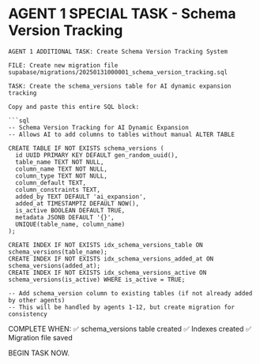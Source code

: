 # AGENT 1 SPECIAL TASK - Schema Version Tracking

```
AGENT 1 ADDITIONAL TASK: Create Schema Version Tracking System

FILE: Create new migration file
supabase/migrations/20250131000001_schema_version_tracking.sql

TASK: Create the schema_versions table for AI dynamic expansion tracking

Copy and paste this entire SQL block:

```sql
-- Schema Version Tracking for AI Dynamic Expansion
-- Allows AI to add columns to tables without manual ALTER TABLE

CREATE TABLE IF NOT EXISTS schema_versions (
  id UUID PRIMARY KEY DEFAULT gen_random_uuid(),
  table_name TEXT NOT NULL,
  column_name TEXT NOT NULL,
  column_type TEXT NOT NULL,
  column_default TEXT,
  column_constraints TEXT,
  added_by TEXT DEFAULT 'ai_expansion',
  added_at TIMESTAMPTZ DEFAULT NOW(),
  is_active BOOLEAN DEFAULT TRUE,
  metadata JSONB DEFAULT '{}',
  UNIQUE(table_name, column_name)
);

CREATE INDEX IF NOT EXISTS idx_schema_versions_table ON schema_versions(table_name);
CREATE INDEX IF NOT EXISTS idx_schema_versions_added_at ON schema_versions(added_at);
CREATE INDEX IF NOT EXISTS idx_schema_versions_active ON schema_versions(is_active) WHERE is_active = TRUE;

-- Add schema_version column to existing tables (if not already added by other agents)
-- This will be handled by agents 1-12, but create migration for consistency
```

COMPLETE WHEN:
✅ schema_versions table created
✅ Indexes created
✅ Migration file saved

BEGIN TASK NOW.
```

